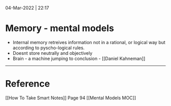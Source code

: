 04-Mar-2022 | 22:17



# Memory - mental models

- Internal memory retreives information not in a rational, or logical way but according to pyscho-logical rules.
- Doesnt store neutrally and objectively
- Brain - a machine jumping to conclusion  - [[Daniel Kahneman]]


---

# Reference
[[How To Take Smart Notes]] Page 94
[[Mental Models MOC]]
